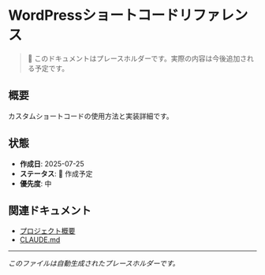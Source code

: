 # WordPressショートコードリファレンス

> 📝 このドキュメントはプレースホルダーです。実際の内容は今後追加される予定です。

## 概要

カスタムショートコードの使用方法と実装詳細です。

## 状態

- **作成日**: 2025-07-25
- **ステータス**: 🚧 作成予定
- **優先度**: 中

## 関連ドキュメント

- [プロジェクト概要](../../README.md)
- [CLAUDE.md](../../../CLAUDE.md)

---
*このファイルは自動生成されたプレースホルダーです。*
